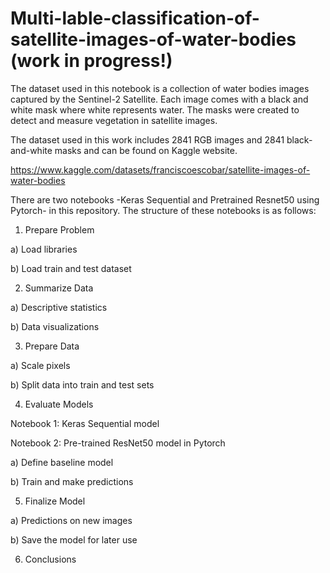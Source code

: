 # Multi-lable-classification-of-satellite-images-of-water-bodies (work in progress!)

The dataset used in this notebook is a collection of water bodies images captured by the Sentinel-2 Satellite. Each image comes with a 
black and white mask where white represents water. The masks were created to detect and measure vegetation in satellite images.

The dataset used in this work includes 2841 RGB images and 2841 black-and-white masks and can be found on Kaggle website.

https://www.kaggle.com/datasets/franciscoescobar/satellite-images-of-water-bodies

There are two notebooks -Keras Sequential and Pretrained Resnet50 using Pytorch- in this repository. The structure of these notebooks is as follows:

1. Prepare Problem

a) Load libraries

b) Load train and test dataset

2. Summarize Data

a) Descriptive statistics

b) Data visualizations

3. Prepare Data

a) Scale pixels

b) Split data into train and test sets

4. Evaluate Models

  Notebook 1: Keras Sequential model

  Notebook 2: Pre-trained ResNet50 model in Pytorch

a) Define baseline model

b) Train and make predictions

5. Finalize Model

a) Predictions on new images

b) Save the model for later use

6. Conclusions

